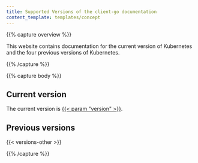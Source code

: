 ```yaml
---
title: Supported Versions of the client-go documentation
content_template: templates/concept
---
```


{{% capture overview %}}

This website contains documentation for the current version of Kubernetes
and the four previous versions of Kubernetes.

{{% /capture %}}

{{% capture body %}}

## Current version

The current version is
[{{< param "version" >}}](/).

## Previous versions

{{< versions-other >}}

{{% /capture %}}


